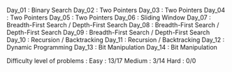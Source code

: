Day_01 : Binary Search
Day_02 : Two Pointers
Day_03 : Two Pointers
Day_04 : Two Pointers
Day_05 : Two Pointers
Day_06 : Sliding Window
Day_07 : Breadth-First Search / Depth-First Search
Day_08 : Breadth-First Search / Depth-First Search
Day_09 : Breadth-First Search / Depth-First Search
Day_10 : Recursion / Backtracking
Day_11 : Recursion / Backtracking
Day_12 : Dynamic Programming
Day_13 : Bit Manipulation
Day_14 : Bit Manipulation



Difficulty level of problems :
Easy :   13/17
Medium : 3/14
Hard :   0/0
